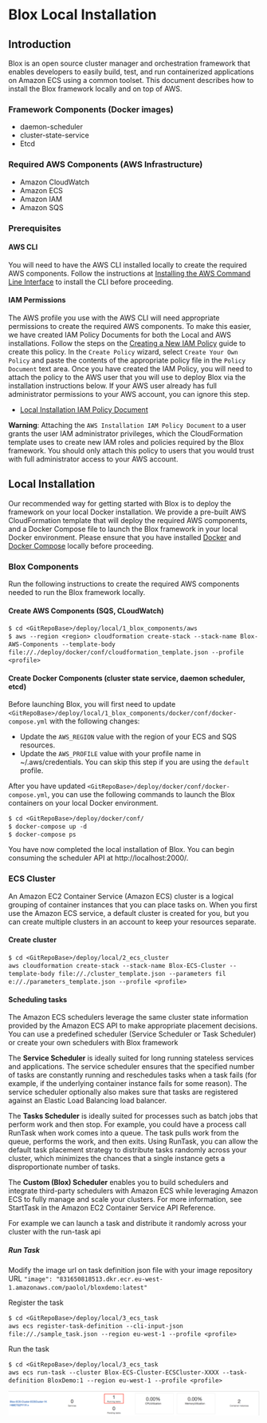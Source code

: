 # Blox Local Installation

## Introduction

Blox is an open source cluster manager and orchestration framework that enables developers to easily build, test, and run containerized applications on Amazon ECS using a common toolset. This document describes how to install the Blox framework locally and on top of AWS.


### Framework Components (Docker images)

- daemon-scheduler
- cluster-state-service
- Etcd

### Required AWS Components (AWS Infrastructure)

- Amazon CloudWatch
- Amazon ECS
- Amazon IAM
- Amazon SQS

### Prerequisites

#### AWS CLI

You will need to have the AWS CLI installed locally to create the required AWS components. Follow the instructions at [Installing the AWS Command Line Interface](http://docs.aws.amazon.com/cli/latest/userguide/installing.html) to install the CLI before proceeding.

#### IAM Permissions

The AWS profile you use with the AWS CLI will need appropriate permissions to create the required AWS components. To make this easier, we have created IAM Policy Documents for both the Local and AWS installations. Follow the steps on the [Creating a New IAM Policy](http://docs.aws.amazon.com/IAM/latest/UserGuide/access_policies_create.html) guide to create this policy. In the `Create Policy` wizard, select `Create Your Own Policy` and paste the contents of the appropriate policy file in the `Policy Document` text area. Once you have created the IAM Policy, you will need to attach the policy to the AWS user that you will use to deploy Blox via the installation instructions below. If your AWS user already has full administrator permissions to your AWS account, you can ignore this step.

- [Local Installation IAM Policy Document](docker/conf/cloudformation_policy.json)

**Warning**: Attaching the `AWS Installation IAM Policy Document` to a user grants the user IAM administrator privileges, which the CloudFormation template uses to create new IAM roles and policies required by the Blox framework. You should only attach this policy to users that you would trust with full administrator access to your AWS account.


## Local Installation

Our recommended way for getting started with Blox is to deploy the framework on your local Docker installation. We provide a pre-built AWS CloudFormation template that will deploy the required AWS components, and a Docker Compose file to launch the Blox framework in your local Docker environment. Please ensure that you have installed [Docker](https://docs.docker.com/engine/installation/) and [Docker Compose](https://docs.docker.com/compose/install/) locally before proceeding.

### Blox Components

Run the following instructions to create the required AWS components needed to run the Blox framework locally.

#### Create AWS Components (SQS, CLoudWatch)

```
$ cd <GitRepoBase>/deploy/local/1_blox_components/aws
$ aws --region <region> cloudformation create-stack --stack-name Blox-AWS-Components --template-body file://./deploy/docker/conf/cloudformation_template.json --profile <profile>
```

#### Create Docker Components (cluster state service, daemon scheduler, etcd)

Before launching Blox, you will first need to update `<GitRepoBase>/deploy/local/1_blox_components/docker/conf/docker-compose.yml` with the following changes:

- Update the `AWS_REGION` value with the region of your ECS and SQS resources.
- Update the `AWS_PROFILE` value with your profile name in ~/.aws/credentials. You can skip this step if you are using the `default` profile.

After you have updated `<GitRepoBase>/deploy/docker/conf/docker-compose.yml`, you can use the following commands to launch the Blox containers on your local Docker environment.

```
$ cd <GitRepoBase>/deploy/docker/conf/
$ docker-compose up -d
$ docker-compose ps
```

You have now completed the local installation of Blox. You can begin consuming the scheduler API at http://localhost:2000/.

### ECS Cluster

An Amazon EC2 Container Service (Amazon ECS) cluster is a logical grouping of container instances that you can place tasks on. When you first use the Amazon ECS service, a default cluster is created for you, but you can create multiple clusters in an account to keep your resources separate.

#### Create cluster

```
$ cd <GitRepoBase>/deploy/local/2_ecs_cluster
aws cloudformation create-stack --stack-name Blox-ECS-Cluster --template-body file://./cluster_template.json --parameters fil
e://./parameters_template.json --profile <profile>
```

#### Scheduling tasks

The Amazon ECS schedulers leverage the same cluster state information provided by the Amazon ECS API to make appropriate placement decisions.
You can use a predefined scheduler (Service Scheduler or Task Scheduler) or create your own schedulers with Blox framework

The **Service Scheduler** is ideally suited for long running stateless services and applications. The service scheduler ensures that the specified number of tasks are constantly running and reschedules tasks when a task fails (for example, if the underlying container instance fails for some reason). The service scheduler optionally also makes sure that tasks are registered against an Elastic Load Balancing load balancer.

The **Tasks Scheduler**  is ideally suited for processes such as batch jobs that perform work and then stop. For example, you could have a process call RunTask when work comes into a queue. The task pulls work from the queue, performs the work, and then exits. Using RunTask, you can allow the default task placement strategy to distribute tasks randomly across your cluster, which minimizes the chances that a single instance gets a disproportionate number of tasks.

The **Custom (Blox) Scheduler** enables you to build schedulers and integrate third-party schedulers with Amazon ECS while leveraging Amazon ECS to fully manage and scale your clusters. For more information, see StartTask in the Amazon EC2 Container Service API Reference.

For example we can launch a task and distribute it randomly across your cluster with the run-task api

##### Run Task

Modify the image url on task definition json file with your image repository URL
`"image": "831650818513.dkr.ecr.eu-west-1.amazonaws.com/paolol/bloxdemo:latest"`

Register the task

```
$ cd <GitRepoBase>/deploy/local/3_ecs_task
aws ecs register-task-definition --cli-input-json file://./sample_task.json --region eu-west-1 --profile <profile>

```

Run the task
```
$ cd <GitRepoBase>/deploy/local/3_ecs_task
aws ecs run-task --cluster Blox-ECS-Cluster-ECSCluster-XXXX --task-definition BloxDemo:1 --region eu-west-1 --profile <profile>
```
![ECS Run Task](blox_ecs.png)
